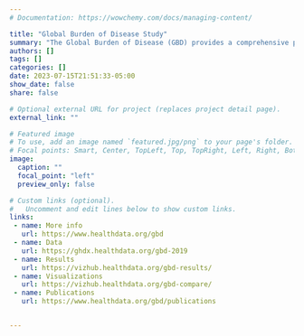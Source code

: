 ```yaml
---
# Documentation: https://wowchemy.com/docs/managing-content/

title: "Global Burden of Disease Study"
summary: "The Global Burden of Disease (GBD) provides a comprehensive picture of mortality and disability across countries, time, age, and sex. It quantifies health loss from hundreds of diseases, injuries, and risk factors, so that health systems can be improved and disparities eliminated."
authors: []
tags: []
categories: []
date: 2023-07-15T21:51:33-05:00
show_date: false
share: false

# Optional external URL for project (replaces project detail page).
external_link: ""

# Featured image
# To use, add an image named `featured.jpg/png` to your page's folder.
# Focal points: Smart, Center, TopLeft, Top, TopRight, Left, Right, BottomLeft, Bottom, BottomRight.
image:
  caption: ""
  focal_point: "left"
  preview_only: false

# Custom links (optional).
#   Uncomment and edit lines below to show custom links.
links:
 - name: More info
   url: https://www.healthdata.org/gbd
 - name: Data
   url: https://ghdx.healthdata.org/gbd-2019
 - name: Results
   url: https://vizhub.healthdata.org/gbd-results/
 - name: Visualizations
   url: https://vizhub.healthdata.org/gbd-compare/
 - name: Publications
   url: https://www.healthdata.org/gbd/publications


---
```

